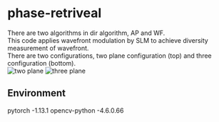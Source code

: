 # phase-retriveal
There are two algorithms in dir algorithm, AP and WF.  
This code applies wavefront modulation by SLM to achieve diversity measurement of wavefront.  
There are two configurations, two plane configuration (top) and three configuration (bottom).  
![two plane](https://github.com/sakura-nanoha/phase-retriveal/assets/116003861/e2699194-b82c-4efa-8337-39e87bea17c9)
![three plane](https://github.com/sakura-nanoha/phase-retriveal/assets/116003861/1d27b4f2-5653-42ce-9b98-74f58fb6d34d)

## Environment  
pytorch -1.13.1
opencv-python -4.6.0.66  
